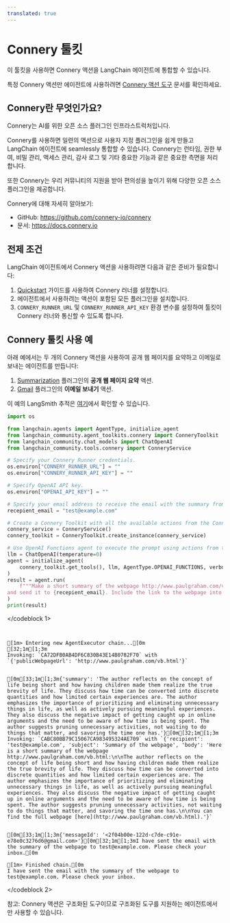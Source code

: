 ```yaml
---
translated: true
---
```


# Connery 툴킷

이 툴킷을 사용하면 Connery 액션을 LangChain 에이전트에 통합할 수 있습니다.

특정 Connery 액션만 에이전트에 사용하려면 [Connery 액션 도구](/docs/integrations/tools/connery) 문서를 확인하세요.

## Connery란 무엇인가요?

Connery는 AI를 위한 오픈 소스 플러그인 인프라스트럭처입니다.

Connery를 사용하면 일련의 액션으로 사용자 지정 플러그인을 쉽게 만들고 LangChain 에이전트에 seamlessly 통합할 수 있습니다. Connery는 런타임, 권한 부여, 비밀 관리, 액세스 관리, 감사 로그 및 기타 중요한 기능과 같은 중요한 측면을 처리합니다.

또한 Connery는 우리 커뮤니티의 지원을 받아 편의성을 높이기 위해 다양한 오픈 소스 플러그인을 제공합니다.

Connery에 대해 자세히 알아보기:

- GitHub: https://github.com/connery-io/connery
- 문서: https://docs.connery.io

## 전제 조건

LangChain 에이전트에서 Connery 액션을 사용하려면 다음과 같은 준비가 필요합니다:

1. [Quickstart](https://docs.connery.io/docs/runner/quick-start/) 가이드를 사용하여 Connery 러너를 설정합니다.
2. 에이전트에서 사용하려는 액션이 포함된 모든 플러그인을 설치합니다.
3. `CONNERY_RUNNER_URL` 및 `CONNERY_RUNNER_API_KEY` 환경 변수를 설정하여 툴킷이 Connery 러너와 통신할 수 있도록 합니다.

## Connery 툴킷 사용 예

아래 예에서는 두 개의 Connery 액션을 사용하여 공개 웹 페이지를 요약하고 이메일로 보내는 에이전트를 만듭니다:

1. [Summarization](https://github.com/connery-io/summarization-plugin) 플러그인의 **공개 웹 페이지 요약** 액션.
2. [Gmail](https://github.com/connery-io/gmail) 플러그인의 **이메일 보내기** 액션.

이 예의 LangSmith 추적은 [여기](https://smith.langchain.com/public/4af5385a-afe9-46f6-8a53-57fe2d63c5bc/r)에서 확인할 수 있습니다.

```python
import os

from langchain.agents import AgentType, initialize_agent
from langchain_community.agent_toolkits.connery import ConneryToolkit
from langchain_community.chat_models import ChatOpenAI
from langchain_community.tools.connery import ConneryService

# Specify your Connery Runner credentials.
os.environ["CONNERY_RUNNER_URL"] = ""
os.environ["CONNERY_RUNNER_API_KEY"] = ""

# Specify OpenAI API key.
os.environ["OPENAI_API_KEY"] = ""

# Specify your email address to receive the email with the summary from example below.
recepient_email = "test@example.com"

# Create a Connery Toolkit with all the available actions from the Connery Runner.
connery_service = ConneryService()
connery_toolkit = ConneryToolkit.create_instance(connery_service)

# Use OpenAI Functions agent to execute the prompt using actions from the Connery Toolkit.
llm = ChatOpenAI(temperature=0)
agent = initialize_agent(
    connery_toolkit.get_tools(), llm, AgentType.OPENAI_FUNCTIONS, verbose=True
)
result = agent.run(
    f"""Make a short summary of the webpage http://www.paulgraham.com/vb.html in three sentences
and send it to {recepient_email}. Include the link to the webpage into the body of the email."""
)
print(result)
```

</codeblock 1>

```output


[1m> Entering new AgentExecutor chain...[0m
[32;1m[1;3m
Invoking: `CA72DFB0AB4DF6C830B43E14B0782F70` with `{'publicWebpageUrl': 'http://www.paulgraham.com/vb.html'}`


[0m[33;1m[1;3m{'summary': 'The author reflects on the concept of life being short and how having children made them realize the true brevity of life. They discuss how time can be converted into discrete quantities and how limited certain experiences are. The author emphasizes the importance of prioritizing and eliminating unnecessary things in life, as well as actively pursuing meaningful experiences. They also discuss the negative impact of getting caught up in online arguments and the need to be aware of how time is being spent. The author suggests pruning unnecessary activities, not waiting to do things that matter, and savoring the time one has.'}[0m[32;1m[1;3m
Invoking: `CABC80BB79C15067CA983495324AE709` with `{'recipient': 'test@example.com', 'subject': 'Summary of the webpage', 'body': 'Here is a short summary of the webpage http://www.paulgraham.com/vb.html:\n\nThe author reflects on the concept of life being short and how having children made them realize the true brevity of life. They discuss how time can be converted into discrete quantities and how limited certain experiences are. The author emphasizes the importance of prioritizing and eliminating unnecessary things in life, as well as actively pursuing meaningful experiences. They also discuss the negative impact of getting caught up in online arguments and the need to be aware of how time is being spent. The author suggests pruning unnecessary activities, not waiting to do things that matter, and savoring the time one has.\n\nYou can find the full webpage [here](http://www.paulgraham.com/vb.html).'}`


[0m[33;1m[1;3m{'messageId': '<2f04b00e-122d-c7de-c91e-e78e0c3276d6@gmail.com>'}[0m[32;1m[1;3mI have sent the email with the summary of the webpage to test@example.com. Please check your inbox.[0m

[1m> Finished chain.[0m
I have sent the email with the summary of the webpage to test@example.com. Please check your inbox.
```

</codeblock 2>

참고: Connery 액션은 구조화된 도구이므로 구조화된 도구를 지원하는 에이전트에서만 사용할 수 있습니다.
